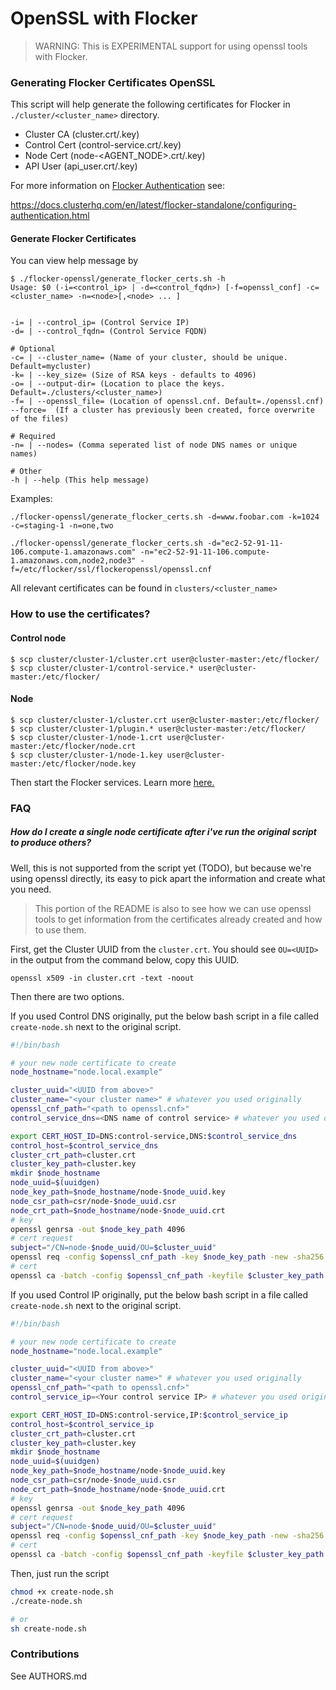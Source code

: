 # OpenSSL with Flocker

> WARNING: This is EXPERIMENTAL support for using openssl tools with Flocker.

### Generating Flocker Certificates OpenSSL

This script will help generate the following certificates for Flocker in `./cluster/<cluster_name>` directory.

* Cluster CA (cluster.crt/.key)
* Control Cert (control-service.crt/.key)
* Node Cert (node-<AGENT_NODE>.crt/.key)
* API User (api_user.crt/.key)

For more information on [Flocker Authentication](https://docs.clusterhq.com/en/latest/flocker-standalone/configuring-authentication.html) see:

https://docs.clusterhq.com/en/latest/flocker-standalone/configuring-authentication.html

#### Generate Flocker Certificates

You can view help message by
```
$ ./flocker-openssl/generate_flocker_certs.sh -h
Usage: $0 (-i=<control_ip> | -d=<control_fqdn>) [-f=openssl_conf] -c=<cluster_name> -n=<node>[,<node> ... ]


-i= | --control_ip= (Control Service IP)
-d= | --control_fqdn= (Control Service FQDN)

# Optional
-c= | --cluster_name= (Name of your cluster, should be unique. Default=mycluster)
-k= | --key_size= (Size of RSA keys - defaults to 4096)
-o= | --output-dir= (Location to place the keys. Default=./clusters/<cluster_name>)
-f= | --openssl_file= (Location of openssl.cnf. Default=./openssl.cnf)
--force=  (If a cluster has previously been created, force overwrite of the files)

# Required
-n= | --nodes= (Comma seperated list of node DNS names or unique names)

# Other
-h | --help (This help message)
```

Examples:

```
./flocker-openssl/generate_flocker_certs.sh -d=www.foobar.com -k=1024 -c=staging-1 -n=one,two
```
```
./flocker-openssl/generate_flocker_certs.sh -d="ec2-52-91-11-106.compute-1.amazonaws.com" -n="ec2-52-91-11-106.compute-1.amazonaws.com,node2,node3" -f=/etc/flocker/ssl/flockeropenssl/openssl.cnf
```

All relevant certificates can be found in `clusters/<cluster_name>`


### How to use the certificates?

#### Control node

```
$ scp cluster/cluster-1/cluster.crt user@cluster-master:/etc/flocker/
$ scp cluster/cluster-1/control-service.* user@cluster-master:/etc/flocker/
```

#### Node

```
$ scp cluster/cluster-1/cluster.crt user@cluster-master:/etc/flocker/
$ scp cluster/cluster-1/plugin.* user@cluster-master:/etc/flocker/
$ scp cluster/cluster-1/node-1.crt user@cluster-master:/etc/flocker/node.crt
$ scp cluster/cluster-1/node-1.key user@cluster-master:/etc/flocker/node.key
```

Then start the Flocker services. Learn more [here.](https://docs.clusterhq.com/en/latest/)

### FAQ

##### How do I create a single node certificate after i've run the original script to produce others?

Well, this is not supported from the script yet (TODO), but because we're using openssl directly,
its easy to pick apart the information and create what you need.

> This portion of the README is also to see how we can use openssl tools to get information
> from the certificates already created and how to use them.

First, get the Cluster UUID from the `cluster.crt`. You should see `OU=<UUID>` in the output from the command below, copy this UUID.
```
openssl x509 -in cluster.crt -text -noout
```

Then there are two options.

If you used Control DNS originally, put the below bash script in a file called `create-node.sh` next to the original script.
```bash
#!/bin/bash

# your new node certificate to create
node_hostname="node.local.example"

cluster_uuid="<UUID from above>" 
cluster_name="<your cluster name>" # whatever you used originally
openssl_cnf_path="<path to openssl.cnf>"
control_service_dns=<DNS name of control service> # whatever you used originally

export CERT_HOST_ID=DNS:control-service,DNS:$control_service_dns
control_host=$control_service_dns
cluster_crt_path=cluster.crt
cluster_key_path=cluster.key
mkdir $node_hostname
node_uuid=$(uuidgen)
node_key_path=$node_hostname/node-$node_uuid.key
node_csr_path=csr/node-$node_uuid.csr
node_crt_path=$node_hostname/node-$node_uuid.crt
# key
openssl genrsa -out $node_key_path 4096
# cert request
subject="/CN=node-$node_uuid/OU=$cluster_uuid"
openssl req -config $openssl_cnf_path -key $node_key_path -new -sha256 -subj "$subject" -out $node_csr_path
# cert
openssl ca -batch -config $openssl_cnf_path -keyfile $cluster_key_path -cert $cluster_crt_path -days 7300 -notext -md sha256 -in $node_csr_path -subj "$subject" -out $node_crt_path
```

If you used Control IP originally, put the below bash script in a file called `create-node.sh` next to the original script.
```bash
#!/bin/bash

# your new node certificate to create
node_hostname="node.local.example"

cluster_uuid="<UUID from above>" 
cluster_name="<your cluster name>" # whatever you used originally
openssl_cnf_path="<path to openssl.cnf>"
control_service_ip=<Your control service IP> # whatever you used originally

export CERT_HOST_ID=DNS:control-service,IP:$control_service_ip
control_host=$control_service_ip
cluster_crt_path=cluster.crt
cluster_key_path=cluster.key
mkdir $node_hostname
node_uuid=$(uuidgen)
node_key_path=$node_hostname/node-$node_uuid.key
node_csr_path=csr/node-$node_uuid.csr
node_crt_path=$node_hostname/node-$node_uuid.crt
# key
openssl genrsa -out $node_key_path 4096
# cert request
subject="/CN=node-$node_uuid/OU=$cluster_uuid"
openssl req -config $openssl_cnf_path -key $node_key_path -new -sha256 -subj "$subject" -out $node_csr_path
# cert
openssl ca -batch -config $openssl_cnf_path -keyfile $cluster_key_path -cert $cluster_crt_path -days 7300 -notext -md sha256 -in $node_csr_path -subj "$subject" -out $node_crt_path
```

Then, just run the script
```bash
chmod +x create-node.sh
./create-node.sh

# or
sh create-node.sh
```

### Contributions

See AUTHORS.md
